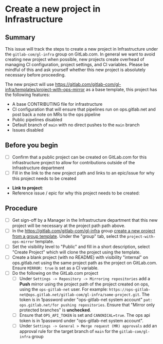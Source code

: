 # Create a new project in Infrastructure

## Summary

This issue will track the steps to create a new project in Infrastructure under the `gitlab-com/gl-infra` group on GitLab.com.
In general we want to avoid creating new project when possible, new projects create overhead of managing CI configuration, project settings, and CI variables.
Please be mindful of this and ask yourself whether this new project is absolutely necessary before proceeding.

The new project will use https://gitlab.com/gitlab-com/gl-infra/templates/project-with-ops-mirror as a base template, this project has the following features:

- A base CONTRIBUTING file for infrastructure
- CI configuration that will ensure that pipelines run on ops.gitlab.net and post back a note on MRs to the ops pipeline
- Public pipelines disabled
- Default branch of `main` with no direct pushes to the `main` branch
- Issues disabled

## Before you begin

- [ ] Confirm that a public project can be created on GitLab.com for this infrastructure project to allow for contributions outside of the Infrastructure department
- [ ] Fill in the link to the new project path and links to an epic/issue for why this project needs to be created

* **Link to project**:
* Reference issue / epic for why this project needs to be created:

## Procedure
- [ ] Get sign-off by a Manager in the Infrastructure department that this new project will be necessary at the project path path above.
- [ ] In the https://gitlab.com/gitlab-com/gl-infra group [create a new project from a group template](https://gitlab.com/projects/new?namespace_id=1112072#create_from_template). Under the "group" tab, select the `project-with-ops-mirror` template.
- [ ] Set the visibility level to "Public" and fill in a short description, select "Create Project" which will clone the project using the template.
- [ ] Create a blank project (with no README) with visibility "internal" on ops.gitlab.net using the same project path as the project on GitLab.com. Ensure `MIRROR: true` is set as a CI variable.
- [ ] Do the following on the GitLab.com project
  - [ ] Under `Settings -> Repository -> Mirroring repositories` add a **Push** mirror using the project path of the project created on ops, using the `ops-gitlab-net` user. For example: `https://ops-gitlab-net@ops.gitlab.net/gitlab-com/gl-infra/some-project.git`. The token is in 1password under "ops-gitlab-net system account" `pat: ops.gitlab.net/for pushing repositories`. Ensure that "Mirror only protected branches" is **unchecked**.
  - [ ] Ensure that `OPS_API_TOKEN` is set and `CANONICAL=true`. The ops api token is in 1password under "ops-gitlab-net system account".
  - [ ] Under `Settings -> General > Merge request (MR) approvals` add an approval rule for the target branch of `main` for the `gitlab-com/gl-infra` group
